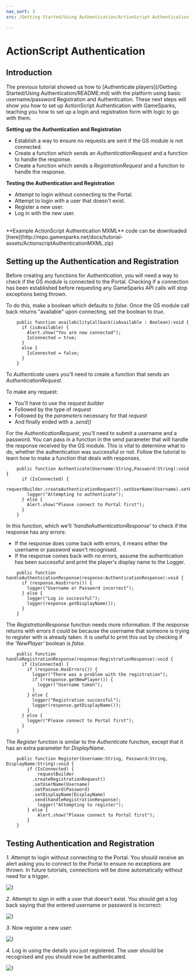 ```yaml
---
nav_sort: 3
src: /Getting Started/Using Authentication/ActionScript Authentication.md

---
```


# ActionScript Authentication

## Introduction

The previous tutorial showed us how to [Authenticate players](/Getting Started/Using Authentication/README.md) with the platform using basic username/password Registration and Authentication. These next steps will show you how to set up ActionScript Authentication with GameSparks, teaching you how to set up a login and registration form with logic to go with them.


**Setting up the Authentication and Registration**

  * Establish a way to ensure no requests are sent if the GS module is not connected.
  * Create a function which sends an *AuthenticationRequest* and a function to handle the response.
  * Create a function which sends a *RegistrationRequest* and a function to handle the response.

**Testing the Authentication and Registration**

  * Attempt to login without connecting to the Portal.
  * Attempt to login with a user that doesn't exist.
  * Register a new user.
  * Log in with the new user.

</br>
**Example ActionScript Authentication MXML** code can be downloaded [here](http://repo.gamesparks.net/docs/tutorial-assets/ActionscriptAuthenticationMXML.zip)

## Setting up the Authentication and Registration

Before creating any functions for *Authentication*, you will need a way to check if the GS module is connected to the Portal. Checking if a connection has been established before requesting any GameSparks API calls will stop exceptions being thrown.

To do this, make a boolean which defaults to *false*. Once the GS module call back returns "available" upon connecting, set the boolean to *true*.

```
    public function availabilityCallback(isAvailable : Boolean):void {
      if (isAvailable) {
        Alert.show("You are now connected");
        IsConnected = true;
      }					
      else {
        IsConnected = false;
      }
    }
```

To *Authenticate* users you'll need to create a function that sends an *AuthenticationRequest*.

To make any request:

  * You'll have to use the *request builder*
  * Followed by the type of *request*
  * Followed by the *parameters* necessary for that *request*
  * And finally ended with a *.send()*

For the *AuthenticationRequest*, you'll need to submit a username and a password. You can pass in a function in the send parameter that will handle the response received by the GS module. This is vital to determine what to do, whether the authentication was successful or not. Follow the tutorial to learn how to make a function that deals with responses.

```
    public function Authenticate(Username:String,Password:String):void {
      if (IsConnected) {
        requestBuilder.createAuthenticationRequest().setUserName(Username).setPassword(Password).send(handleAuthenticationResponse);
        logger("Attempting to authenticate");
      } else {
        Alert.show("Please connect to Portal first");
      }
    }

```

In this function, which we'll *'handleAuthenticationResponse'* to check if the response has any errors:
* If the response does come back with errors, it means either the username or password wasn't recognised.
* If the response comes back with no errors, assume the authentication has been successful and print the player's display name to the Logger.

```
    public function handleAuthenticationResponse(response:AuthenticationResponse):void {
      if (response.HasErrors()) {
        logger("Username or Password incorrect");
      } else {
        logger("Log in successful");
        logger(response.getDisplayName());
      }
    }
```

The *RegistrationResponse* function needs more information. If the response returns with errors it could be because the username that someone is trying to register with is already taken. It is useful to print this out by checking if the *'NewPlayer'* boolean is *false*.

```
    public function handleRegistrationResponse(response:RegistrationResponse):void {
      if (IsConnected) {
        if (response.HasErrors()) {
          logger("There was a problem with the registration");
          if (!response.getNewPlayer()) {
            logger("Username taken");
          }
        } else {
          logger("Registration successful");
          logger(response.getDisplayName());
        }
      } else {
        logger("Please connect to Portal first");
      }
    }
```

The *Register* function is similar to the *Authenticate* function, except that it has an extra parameter for *DisplayName*.

```
    public function Register(Username:String, Password:String, DisplayName:String):void {
    	if (IsConnected) {
    		requestBuilder
          .createRegistrationRequest()
          .setUserName(Username)
          .setPassword(Password)
          .setDisplayName(DisplayName)
          .send(handleRegistrationResponse);
    		logger("Attempting to register");
    	} else {
    		Alert.show("Please connect to Portal first");
    	}
    }
```

## Testing Authentication and Registration



*1.* Attempt to login without connecting to the Portal. You should receive an alert asking you to connect to the Portal to ensure no exceptions are thrown. In future tutorials, connections will be done automatically without need for a trigger.

![l](img/AS/1.png)

*2.* Attempt to sign in with a user that doesn't exist. You should get a log back saying that the entered username or password is incorrect:

![l](img/AS/2.png)

*3.* Now register a new user:

![l](img/AS/3.png)

*4.* Log in using the details you just registered. The user should be recognised and you should now be authenticated.

![l](img/AS/4.png)
